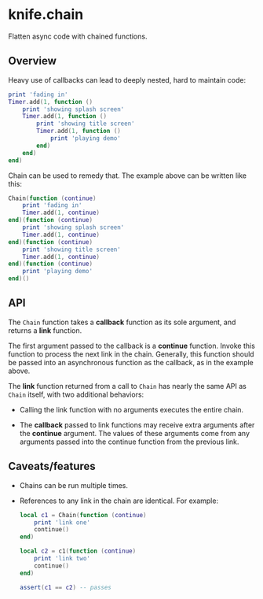 # knife.chain

Flatten async code with chained functions.

## Overview

Heavy use of callbacks can lead to deeply nested, hard to maintain code:

```lua
print 'fading in'
Timer.add(1, function ()
    print 'showing splash screen'
    Timer.add(1, function ()
        print 'showing title screen'
        Timer.add(1, function ()
            print 'playing demo'
        end)
    end)
end)
```

Chain can be used to remedy that. The example above can be written like this:

```lua
Chain(function (continue)
    print 'fading in'
    Timer.add(1, continue)
end)(function (continue)
    print 'showing splash screen'
    Timer.add(1, continue)
end)(function (continue)
    print 'showing title screen'
    Timer.add(1, continue)
end)(function (continue)
    print 'playing demo'
end)()
```

## API

The `Chain` function takes a **callback** function as its sole argument, and
returns a **link** function.

The first argument passed to the callback is a **continue** function. Invoke
this function to process the next link in the chain. Generally, this function
should be passed into an asynchronous function as the callback, as in the
example above.

The **link** function returned from a call to `Chain` has nearly the same API
as `Chain` itself, with two additional behaviors:

- Calling the link function with no arguments executes the entire chain.

- The **callback** passed to link functions may receive extra arguments
  after the **continue** argument. The values of these arguments come from any
  arguments passed into the continue function from the previous link.

## Caveats/features

- Chains can be run multiple times.

- References to any link in the chain are identical. For example:

  ```lua
  local c1 = Chain(function (continue)
      print 'link one'
      continue()
  end)

  local c2 = c1(function (continue)
      print 'link two'
      continue()
  end)

  assert(c1 == c2) -- passes
  ```
